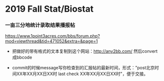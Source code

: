 # 2019 Fall Stat/Biostat
### 一亩三分地统计录取结果播报帖

https://www.1point3acres.com/bbs/forum.php?mod=viewthread&tid=471052&extra=&page=1

* 把做好的带有格式的文本复制到这个网站：http://any2bb.com/ 然后convert成bbcode

* commit的时候message写你检查到的汇报帖的最新时间，形式："post北京时间XX年XX月XX日XX时 last check XX年XX月XX日XX时"，便于交接。
